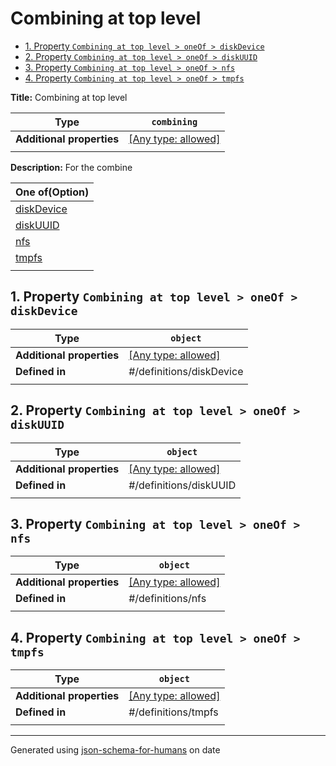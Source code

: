 # Combining at top level

- [1. Property `Combining at top level > oneOf > diskDevice`](#oneOf_i0)
- [2. Property `Combining at top level > oneOf > diskUUID`](#oneOf_i1)
- [3. Property `Combining at top level > oneOf > nfs`](#oneOf_i2)
- [4. Property `Combining at top level > oneOf > tmpfs`](#oneOf_i3)

**Title:** Combining at top level

| Type                      | `combining`                                                               |
| ------------------------- | ------------------------------------------------------------------------- |
| **Additional properties** | [[Any type: allowed]](# "Additional Properties of any type are allowed.") |
|                           |                                                                           |

**Description:** For the combine

| One of(Option)          |
| ----------------------- |
| [diskDevice](#oneOf_i0) |
| [diskUUID](#oneOf_i1)   |
| [nfs](#oneOf_i2)        |
| [tmpfs](#oneOf_i3)      |
|                         |

## <a name="oneOf_i0"></a>1. Property `Combining at top level > oneOf > diskDevice`

| Type                      | `object`                                                                  |
| ------------------------- | ------------------------------------------------------------------------- |
| **Additional properties** | [[Any type: allowed]](# "Additional Properties of any type are allowed.") |
| **Defined in**            | #/definitions/diskDevice                                                  |
|                           |                                                                           |

## <a name="oneOf_i1"></a>2. Property `Combining at top level > oneOf > diskUUID`

| Type                      | `object`                                                                  |
| ------------------------- | ------------------------------------------------------------------------- |
| **Additional properties** | [[Any type: allowed]](# "Additional Properties of any type are allowed.") |
| **Defined in**            | #/definitions/diskUUID                                                    |
|                           |                                                                           |

## <a name="oneOf_i2"></a>3. Property `Combining at top level > oneOf > nfs`

| Type                      | `object`                                                                  |
| ------------------------- | ------------------------------------------------------------------------- |
| **Additional properties** | [[Any type: allowed]](# "Additional Properties of any type are allowed.") |
| **Defined in**            | #/definitions/nfs                                                         |
|                           |                                                                           |

## <a name="oneOf_i3"></a>4. Property `Combining at top level > oneOf > tmpfs`

| Type                      | `object`                                                                  |
| ------------------------- | ------------------------------------------------------------------------- |
| **Additional properties** | [[Any type: allowed]](# "Additional Properties of any type are allowed.") |
| **Defined in**            | #/definitions/tmpfs                                                       |
|                           |                                                                           |

----------------------------------------------------------------------------------------------------------------------------
Generated using [json-schema-for-humans](https://github.com/coveooss/json-schema-for-humans) on date